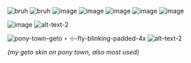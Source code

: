 
![bruh](https://64.media.tumblr.com/04aaba2260247ead30df9a36a194056d/tumblr_pucbjd4nPL1xbgu08o3_100.pnj) ![bruh](https://64.media.tumblr.com/34a79b1b5ea51051569789ac8b3c3576/117a2e63d0539028-16/s100x200/32a5e7db867a8d3b60384f1b288d1b0467aeee77.pnj) ![image](https://images-wixmp-ed30a86b8c4ca887773594c2.wixmp.com/f/75d7b988-f565-423c-b30c-892e5229c00d/dc0rem1-9666c17d-3b0f-4369-87f8-50c9340ec96a.gif?token=eyJ0eXAiOiJKV1QiLCJhbGciOiJIUzI1NiJ9.eyJzdWIiOiJ1cm46YXBwOjdlMGQxODg5ODIyNjQzNzNhNWYwZDQxNWVhMGQyNmUwIiwiaXNzIjoidXJuOmFwcDo3ZTBkMTg4OTgyMjY0MzczYTVmMGQ0MTVlYTBkMjZlMCIsIm9iaiI6W1t7InBhdGgiOiJcL2ZcLzc1ZDdiOTg4LWY1NjUtNDIzYy1iMzBjLTg5MmU1MjI5YzAwZFwvZGMwcmVtMS05NjY2YzE3ZC0zYjBmLTQzNjktODdmOC01MGM5MzQwZWM5NmEuZ2lmIn1dXSwiYXVkIjpbInVybjpzZXJ2aWNlOmZpbGUuZG93bmxvYWQiXX0.gqz3ghKBXv1erhPwftJI6BUVmtkTWYZ6mxD0luXwUvQ) ![image](https://64.media.tumblr.com/04694454c05a0a827922c79c99089a61/bbeffa2b77b33611-88/s250x400/35d5156393e50f47518c655659ff247a9bd8b8e0.gifv) ![image](https://images-wixmp-ed30a86b8c4ca887773594c2.wixmp.com/f/e37c3f1d-0d0f-4237-8683-242ae3195609/d6bmatm-2db21494-5931-4aab-8d9a-3263f90fd84b.png?token=eyJ0eXAiOiJKV1QiLCJhbGciOiJIUzI1NiJ9.eyJzdWIiOiJ1cm46YXBwOjdlMGQxODg5ODIyNjQzNzNhNWYwZDQxNWVhMGQyNmUwIiwiaXNzIjoidXJuOmFwcDo3ZTBkMTg4OTgyMjY0MzczYTVmMGQ0MTVlYTBkMjZlMCIsIm9iaiI6W1t7InBhdGgiOiJcL2ZcL2UzN2MzZjFkLTBkMGYtNDIzNy04NjgzLTI0MmFlMzE5NTYwOVwvZDZibWF0bS0yZGIyMTQ5NC01OTMxLTRhYWItOGQ5YS0zMjYzZjkwZmQ4NGIucG5nIn1dXSwiYXVkIjpbInVybjpzZXJ2aWNlOmZpbGUuZG93bmxvYWQiXX0.784KGD47h5ixdju98kTwX_xy759dWrjYuJ8Yn0yNCSM) ![image](https://images-wixmp-ed30a86b8c4ca887773594c2.wixmp.com/f/293553e0-9a51-4fa0-9c59-748c74aaa214/ddpvcr2-68f84f7f-3a3a-4384-a8df-2e4f3e1b1c60.png/v1/fill/w_99,h_56,q_80,strp/jshk___mitsuba_sousuke__no_3__stamp_by_mcrey_ddpvcr2-fullview.jpg?token=eyJ0eXAiOiJKV1QiLCJhbGciOiJIUzI1NiJ9.eyJzdWIiOiJ1cm46YXBwOjdlMGQxODg5ODIyNjQzNzNhNWYwZDQxNWVhMGQyNmUwIiwiaXNzIjoidXJuOmFwcDo3ZTBkMTg4OTgyMjY0MzczYTVmMGQ0MTVlYTBkMjZlMCIsIm9iaiI6W1t7ImhlaWdodCI6Ijw9NTYiLCJwYXRoIjoiXC9mXC8yOTM1NTNlMC05YTUxLTRmYTAtOWM1OS03NDhjNzRhYWEyMTRcL2RkcHZjcjItNjhmODRmN2YtM2EzYS00Mzg0LWE4ZGYtMmU0ZjNlMWIxYzYwLnBuZyIsIndpZHRoIjoiPD05OSJ9XV0sImF1ZCI6WyJ1cm46c2VydmljZTppbWFnZS5vcGVyYXRpb25zIl19.cGTJWbNyvlEOv-fAZYgtVs6zSjne6H3VgMS8MVm2esw) ![image](https://images-wixmp-ed30a86b8c4ca887773594c2.wixmp.com/f/01eb2206-8a70-4570-8acb-0041c84cb0d4/ddezdp7-2eb5e975-6656-4d8c-8534-14242a60855d.png?token=eyJ0eXAiOiJKV1QiLCJhbGciOiJIUzI1NiJ9.eyJzdWIiOiJ1cm46YXBwOjdlMGQxODg5ODIyNjQzNzNhNWYwZDQxNWVhMGQyNmUwIiwiaXNzIjoidXJuOmFwcDo3ZTBkMTg4OTgyMjY0MzczYTVmMGQ0MTVlYTBkMjZlMCIsIm9iaiI6W1t7InBhdGgiOiJcL2ZcLzAxZWIyMjA2LThhNzAtNDU3MC04YWNiLTAwNDFjODRjYjBkNFwvZGRlemRwNy0yZWI1ZTk3NS02NjU2LTRkOGMtODUzNC0xNDI0MmE2MDg1NWQucG5nIn1dXSwiYXVkIjpbInVybjpzZXJ2aWNlOmZpbGUuZG93bmxvYWQiXX0.9DNzHBNZ2AaaIZVmY9ROldRGmDAQmtC7xy9Irj0kJiQ)

 ![image](https://autism.crd.co/assets/images/gallery01/e8d15dfb.gif?v=69d6a439)
 ![alt-text-2](https://xyz.crd.co/assets/images/gallery07/2813ec31.gif?v=4ca63763)
 
  ![pony-town-geto ⋆ ⊹-fly-blinking-padded-4x](https://github.com/kekkiie/salsa-y-picante/assets/47456855/a1c5597f-2b33-46e5-89be-6d4466f496fa) 
              ![alt-text-2](https://64.media.tumblr.com/1c6f550a543238da05d0cea952bc23fa/318f07d8169afa29-b0/s400x600/80e4a32c272e96e87ef83ce5f5ae0c6dcbbdc731.gifv)
 
 _(my geto skin on pony town, also most used)_
 
